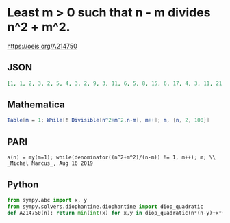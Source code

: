 # Least m \> 0 such that n \- m divides n^2 \+ m^2\.
https://oeis.org/A214750
## JSON
```JSON
[1, 1, 2, 3, 2, 5, 4, 3, 2, 9, 3, 11, 6, 5, 8, 15, 6, 17, 4, 3, 11, 21, 6, 15, 13, 9, 12, 27, 5, 29, 16, 11, 17, 10, 4, 35, 19, 13, 8, 39, 6, 41, 12, 15, 23, 45, 12, 35, 10, 17, 20, 51, 18, 5, 7, 19, 29, 57, 10, 59, 31, 9, 32, 15, 22, 65, 34, 23, 14, 69, 8, 71, 37, 25, 38]
```
## Mathematica
```Mathematica
Table[m = 1; While[! Divisible[n^2+m^2,n-m], m++]; m, {n, 2, 100}]
```
## PARI
```PARI
a(n) = my(m=1); while(denominator((n^2+m^2)/(n-m)) != 1, m++); m; \\ _Michel Marcus_, Aug 16 2019
```
## Python
```Python
from sympy.abc import x, y
from sympy.solvers.diophantine.diophantine import diop_quadratic
def A214750(n): return min(int(x) for x,y in diop_quadratic(n*(n-y)+x*(y+x)) if x>0) # _Chai Wah Wu_, Oct 06 2023
```
